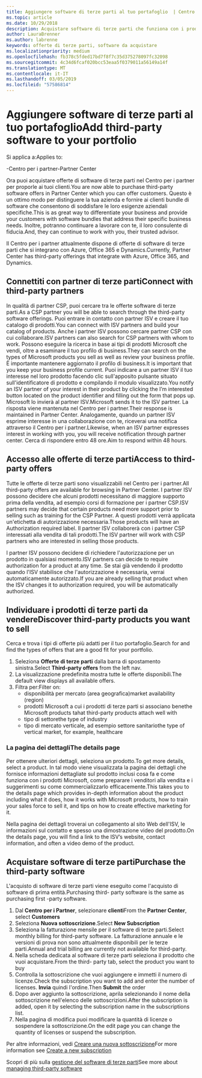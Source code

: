 ```yaml
---
title: Aggiungere software di terze parti al tuo portafoglio  | Centro per i partner
ms.topic: article
ms.date: 10/29/2018
description: Acquistare software di terze parti che funziona con i prodotti Microsoft
author: LauraBrenner
ms.author: labrenne
keywords: offerte di terze parti, software da acquistare
ms.localizationpriority: medium
ms.openlocfilehash: fb378c5fded17bd7f8f7c35d375278097fc32098
ms.sourcegitcommit: 4c34d6fcaf020bcc53eaa5f0379011a56149a14f
ms.translationtype: MT
ms.contentlocale: it-IT
ms.lasthandoff: 03/05/2019
ms.locfileid: "57586814"
---
```

# <a name="add-third-party-software-to-your-portfolio"></a><span data-ttu-id="2b796-104">Aggiungere software di terze parti al tuo portafoglio</span><span class="sxs-lookup"><span data-stu-id="2b796-104">Add third-party software to your portfolio</span></span>

<span data-ttu-id="2b796-105">Si applica a:</span><span class="sxs-lookup"><span data-stu-id="2b796-105">Applies to:</span></span>

<span data-ttu-id="2b796-106">-Centro per i partner</span><span class="sxs-lookup"><span data-stu-id="2b796-106">-Partner Center</span></span>

<span data-ttu-id="2b796-107">Ora puoi acquistare offerte di software di terze parti nel Centro per i partner per proporle ai tuoi clienti.</span><span class="sxs-lookup"><span data-stu-id="2b796-107">You are now able to purchase third-party software offers in Partner Center which you can offer customers.</span></span> <span data-ttu-id="2b796-108">Questo è un ottimo modo per distinguere la tua azienda e fornire ai clienti bundle di software che consentono di soddisfare le loro esigenze aziendali specifiche.</span><span class="sxs-lookup"><span data-stu-id="2b796-108">This is as great way to differentiate your business and provide your customers with software bundles that address their specific business needs.</span></span> <span data-ttu-id="2b796-109">Inoltre, potranno continuare a lavorare con te, il loro consulente di fiducia.</span><span class="sxs-lookup"><span data-stu-id="2b796-109">And, they can continue to work with you, their trusted advisor.</span></span>

<span data-ttu-id="2b796-110">Il Centro per i partner attualmente dispone di offerte di software di terze parti che si integrano con Azure, Office 365 e Dynamics.</span><span class="sxs-lookup"><span data-stu-id="2b796-110">Currently, Partner Center has third-party offerings that integrate with Azure, Office 365, and Dynamics.</span></span> 

## <a name="connect-with-third-party-partners"></a><span data-ttu-id="2b796-111">Connettiti con partner di terze parti</span><span class="sxs-lookup"><span data-stu-id="2b796-111">Connect with third-party partners</span></span>
 
<span data-ttu-id="2b796-112">In qualità di partner CSP, puoi cercare tra le offerte software di terze parti.</span><span class="sxs-lookup"><span data-stu-id="2b796-112">As a CSP partner you will be able to search through the third-party software offerings.</span></span> <span data-ttu-id="2b796-113">Puoi entrare in contatto con partner ISV e creare il tuo catalogo di prodotti.</span><span class="sxs-lookup"><span data-stu-id="2b796-113">You can connect with ISV partners and build your catalog of products.</span></span> <span data-ttu-id="2b796-114">Anche i partner ISV possono cercare partner CSP con cui collaborare.</span><span class="sxs-lookup"><span data-stu-id="2b796-114">ISV partners can also search for CSP partners with whom to work.</span></span> <span data-ttu-id="2b796-115">Possono eseguire la ricerca in base ai tipi di prodotti Microsoft che vendi, oltre a esaminare il tuo profilo di business.</span><span class="sxs-lookup"><span data-stu-id="2b796-115">They can search on the types of Microsoft products you sell as well as review your business profile.</span></span> <span data-ttu-id="2b796-116">È importante mantenere aggiornato il profilo di business.</span><span class="sxs-lookup"><span data-stu-id="2b796-116">It is important that you keep your business profile current.</span></span> <span data-ttu-id="2b796-117">Puoi indicare a un partner ISV il tuo interesse nel loro prodotto facendo clic sull'apposito pulsante situato sull'identificatore di prodotto e compilando il modulo visualizzato.</span><span class="sxs-lookup"><span data-stu-id="2b796-117">You notify an ISV partner of your interest in their product by clicking the I’m interested button located on the product identifier and filling out the form that pops up.</span></span> <span data-ttu-id="2b796-118">Microsoft lo invierà al partner ISV.</span><span class="sxs-lookup"><span data-stu-id="2b796-118">Microsoft sends it to the ISV partner.</span></span> <span data-ttu-id="2b796-119">La risposta viene mantenuta nel Centro per i partner.</span><span class="sxs-lookup"><span data-stu-id="2b796-119">Their response is maintained in Partner Center.</span></span> <span data-ttu-id="2b796-120">Analogamente, quando un partner ISV esprime interesse in una collaborazione con te, riceverai una notifica attraverso il Centro per i partner.</span><span class="sxs-lookup"><span data-stu-id="2b796-120">Likewise, when an ISV partner expresses interest in working with you, you will receive notification through partner center.</span></span> <span data-ttu-id="2b796-121">Cerca di rispondere entro 48 ore.</span><span class="sxs-lookup"><span data-stu-id="2b796-121">Aim to respond within 48 hours.</span></span>

## <a name="access-to-third-party-offers"></a><span data-ttu-id="2b796-122">Accesso alle offerte di terze parti</span><span class="sxs-lookup"><span data-stu-id="2b796-122">Access to third-party offers</span></span>

<span data-ttu-id="2b796-123">Tutte le offerte di terze parti sono visualizzabili nel Centro per i partner.</span><span class="sxs-lookup"><span data-stu-id="2b796-123">All third-party offers are available for browsing in Partner Center.</span></span> <span data-ttu-id="2b796-124">I partner ISV possono decidere che alcuni prodotti necessitano di maggiore supporto prima della vendita, ad esempio corsi di formazione per i partner CSP.</span><span class="sxs-lookup"><span data-stu-id="2b796-124">ISV partners may decide that certain products need more support prior to selling such as training for the CSP Partner.</span></span> <span data-ttu-id="2b796-125">A questi prodotti verrà applicata un'etichetta di autorizzazione necessaria.</span><span class="sxs-lookup"><span data-stu-id="2b796-125">Those products will have an Authorization required label.</span></span> <span data-ttu-id="2b796-126">Il partner ISV collaborerà con i partner CSP interessati alla vendita di tali prodotti.</span><span class="sxs-lookup"><span data-stu-id="2b796-126">The ISV partner will work with CSP partners who are interested in selling those products.</span></span> 

<span data-ttu-id="2b796-127">I partner ISV possono decidere di richiedere l'autorizzazione per un prodotto in qualsiasi momento.</span><span class="sxs-lookup"><span data-stu-id="2b796-127">ISV partners can decide to require authorization for a product at any time.</span></span> <span data-ttu-id="2b796-128">Se stai già vendendo il prodotto quando l'ISV stabilisce che l'autorizzazione è necessaria, verrai automaticamente autorizzato.</span><span class="sxs-lookup"><span data-stu-id="2b796-128">If you are already selling that product when the ISV changes it to authorization required, you will be automatically authorized.</span></span>

## <a name="discover-third-party-products-you-want-to-sell"></a><span data-ttu-id="2b796-129">Individuare i prodotti di terze parti da vendere</span><span class="sxs-lookup"><span data-stu-id="2b796-129">Discover third-party products you want to sell</span></span>

<span data-ttu-id="2b796-130">Cerca e trova i tipi di offerte più adatti per il tuo portafoglio.</span><span class="sxs-lookup"><span data-stu-id="2b796-130">Search for and find the types of offers that are a good fit for your portfolio.</span></span> 

1. <span data-ttu-id="2b796-131">Seleziona **Offerte di terze parti** dalla barra di spostamento sinistra.</span><span class="sxs-lookup"><span data-stu-id="2b796-131">Select **Third-party offers** from the left nav.</span></span>
2. <span data-ttu-id="2b796-132">La visualizzazione predefinita mostra tutte le offerte disponibili.</span><span class="sxs-lookup"><span data-stu-id="2b796-132">The default view displays all available offers.</span></span>
3. <span data-ttu-id="2b796-133">Filtra per:</span><span class="sxs-lookup"><span data-stu-id="2b796-133">Filter on:</span></span>
    - <span data-ttu-id="2b796-134">disponibilità per mercato (area geografica)</span><span class="sxs-lookup"><span data-stu-id="2b796-134">market availability (region)</span></span>
    - <span data-ttu-id="2b796-135">prodotti Microsoft a cui i prodotti di terze parti si associano bene</span><span class="sxs-lookup"><span data-stu-id="2b796-135">the Microsoft products tahat third-party products attach well with</span></span>
    - <span data-ttu-id="2b796-136">tipo di settore</span><span class="sxs-lookup"><span data-stu-id="2b796-136">the type of industry</span></span>
    - <span data-ttu-id="2b796-137">tipo di mercato verticale, ad esempio settore sanitario</span><span class="sxs-lookup"><span data-stu-id="2b796-137">the type of vertical market, for example, healthcare</span></span>

### <a name="the-details-page"></a><span data-ttu-id="2b796-138">La pagina dei dettagli</span><span class="sxs-lookup"><span data-stu-id="2b796-138">The details page</span></span>

<span data-ttu-id="2b796-139">Per ottenere ulteriori dettagli, seleziona un prodotto.</span><span class="sxs-lookup"><span data-stu-id="2b796-139">To get more details, select a product.</span></span> <span data-ttu-id="2b796-140">In tal modo viene visualizzata la pagina dei dettagli che fornisce informazioni dettagliate sul prodotto inclusi cosa fa e come funziona con i prodotti Microsoft, come preparare i venditori alla vendita e i suggerimenti su come commercializzarlo efficacemente.</span><span class="sxs-lookup"><span data-stu-id="2b796-140">This takes you to the details page which provides in-depth information about the product including what it does, how it works with Microsoft products, how to train your sales force to sell it, and tips on how to create effective marketing for it.</span></span>

<span data-ttu-id="2b796-141">Nella pagina dei dettagli troverai un collegamento al sito Web dell'ISV, le informazioni sul contatto e spesso una dimostrazione video del prodotto.</span><span class="sxs-lookup"><span data-stu-id="2b796-141">On the details page, you will find a link to the ISV’s website, contact information, and often a video demo of the product.</span></span> 

## <a name="purchase-the-third-party-software"></a><span data-ttu-id="2b796-142">Acquistare software di terze parti</span><span class="sxs-lookup"><span data-stu-id="2b796-142">Purchase the third-party software</span></span>

<span data-ttu-id="2b796-143">L'acquisto di software di terze parti viene eseguito come l'acquisto di software di prima entità.</span><span class="sxs-lookup"><span data-stu-id="2b796-143">Purchasing third- party software is the same as purchasing first -party software.</span></span> 

1. <span data-ttu-id="2b796-144">Dal **Centro per i Partner**, selezionare **clienti**</span><span class="sxs-lookup"><span data-stu-id="2b796-144">From the **Partner Center**, select **Customers**</span></span>
2. <span data-ttu-id="2b796-145">Seleziona **Nuova sottoscrizione**.</span><span class="sxs-lookup"><span data-stu-id="2b796-145">Select **New Subscription**</span></span>
3. <span data-ttu-id="2b796-146">Seleziona la fatturazione mensile per il software di terze parti.</span><span class="sxs-lookup"><span data-stu-id="2b796-146">Select monthly billing for third-party software.</span></span> <span data-ttu-id="2b796-147">La fatturazione annuale e le versioni di prova non sono attualmente disponibili per le terze parti.</span><span class="sxs-lookup"><span data-stu-id="2b796-147">Annual and trial billing are currently not available for third-party.</span></span>
4. <span data-ttu-id="2b796-148">Nella scheda dedicata al software di terze parti seleziona il prodotto che vuoi acquistare.</span><span class="sxs-lookup"><span data-stu-id="2b796-148">From the third- party tab, select the product you want to buy</span></span>
5. <span data-ttu-id="2b796-149">Controlla la sottoscrizione che vuoi aggiungere e immetti il numero di licenze.</span><span class="sxs-lookup"><span data-stu-id="2b796-149">Check the subscription you want to add and enter the number of licenses.</span></span> <span data-ttu-id="2b796-150">**Invia** quindi l'ordine.</span><span class="sxs-lookup"><span data-stu-id="2b796-150">Then **Submit** the order</span></span>
6. <span data-ttu-id="2b796-151">Dopo aver aggiunto la sottoscrizione, aprila selezionando il nome della sottoscrizione nell'elenco delle sottoscrizioni.</span><span class="sxs-lookup"><span data-stu-id="2b796-151">After the subscription is added, open it by selecting the subscription name in the subscriptions list.</span></span>
7. <span data-ttu-id="2b796-152">Nella pagina di modifica puoi modificare la quantità di licenze o sospendere la sottoscrizione.</span><span class="sxs-lookup"><span data-stu-id="2b796-152">On the edit page you can change the quantity of licenses or suspend the subscription.</span></span>

<span data-ttu-id="2b796-153">Per altre informazioni, vedi [Creare una nuova sottoscrizione](create-a-new-subscription.md)</span><span class="sxs-lookup"><span data-stu-id="2b796-153">For more information see [Create a new subscription](create-a-new-subscription.md)</span></span>

<span data-ttu-id="2b796-154">Scopri di più sulla [gestione del software di terze parti](third-party-help.md)</span><span class="sxs-lookup"><span data-stu-id="2b796-154">See more about [managing third-party software](third-party-help.md)</span></span>  